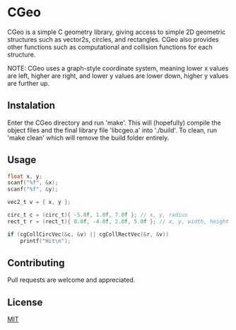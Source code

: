# CGeo

CGeo is a simple C geometry library, giving access to simple 2D geometric structures such as vector2s, circles, and rectangles.
CGeo also provides other functions such as computational and collision functions for each structure.

NOTE: CGeo uses a graph-style coordinate system, meaning lower x values are left, higher are right, and lower y values are lower down, higher y values are further up.

## Instalation

Enter the CGeo directory and run 'make'. This will (hopefully) compile the object files and the final library file 'libcgeo.a' into './build'.
To clean, run 'make clean' which will remove the build folder entirely.

## Usage

```C
float x, y;
scanf("%f", &x);
scanf("%f", &y);

vec2_t v = { x, y };

circ_t c = (circ_t){ -5.0f, 1.0f, 7.0f }; // x, y, radius
rect_t r = (rect_t){ 0.0f, -4.0f, 2.0f, 5.0f }; // x, y, width, height

if (cgCollCircVec(&c, &v) || cgCollRectVec(&r, &v))
    printf("Hit\n");
```

## Contributing

Pull requests are welcome and appreciated.

## License

[MIT](https://choosealicense.com/licenses/mit/)